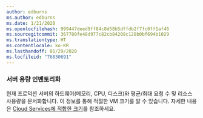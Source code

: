 ```yaml
---
author: edburns
ms.author: edburns
ms.date: 1/21/2020
ms.openlocfilehash: 999447deed9ff84c8d58b5dffdb2f7fc0ff1af46
ms.sourcegitcommit: 367780fe48d977c82cb84208c128b0bf694b1029
ms.translationtype: HT
ms.contentlocale: ko-KR
ms.lasthandoff: 01/29/2020
ms.locfileid: "76830691"
---
```

### <a name="inventory-server-capacity"></a>서버 용량 인벤토리화

현재 프로덕션 서버의 하드웨어(메모리, CPU, 디스크)와 평균/최대 요청 수 및 리소스 사용량을 문서화합니다. 이 정보를 통해 적절한 VM 크기를 알 수 있습니다. 자세한 내용은 [Cloud Services에 적합한 크기](/azure/cloud-services/cloud-services-sizes-specs)를 참조하세요.
